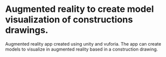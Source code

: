 # Augmented reality to create model visualization of constructions drawings.
Augmented reality app created using unity and vuforia. The app can create models to visualize in augmented reality based in 
a construction drawing.
